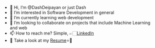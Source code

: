 - 👋 Hi, I’m @DashDeipayan or just Dash
- 👀 I’m interested in Software Development in general
- 🌱 I’m currently learning web development
- 💞️ I’m looking to collaborate on projects that include Machine Learning and web
- 📫 How to reach me? Simple, 👉🏻[LinkedIn](https://www.linkedin.com/in/dash-deipayan/)
- 🔖 Take a look at my [Resume](https://www.icloud.com/iclouddrive/0H9s_aW9WGUsJ0Zp84Q30O2dg#Resume_DeipayanDash_main)⭐️🌟

<!---
DashDeipayan/DashDeipayan is a ✨ special ✨ repository because its `README.md` (this file) appears on your GitHub profile.
You can click the Preview link to take a look at your changes.
--->
